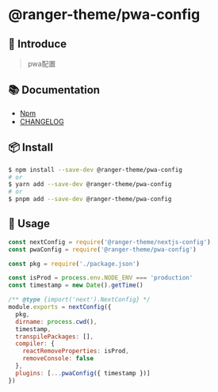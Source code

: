 # @ranger-theme/pwa-config

## 🎉 Introduce

> pwa配置

## 📚 Documentation

- [Npm](https://www.npmjs.com/package/@ranger-theme/pwa-config)
- [CHANGELOG](CHANGELOG.md)

## 📦 Install

```bash
$ npm install --save-dev @ranger-theme/pwa-config
# or
$ yarn add --save-dev @ranger-theme/pwa-config
# or
$ pnpm add --save-dev @ranger-theme/pwa-config
```

## 🔨 Usage

```js
const nextConfig = require('@ranger-theme/nextjs-config')
const pwaConfig = require('@ranger-theme/pwa-config')

const pkg = require('./package.json')

const isProd = process.env.NODE_ENV === 'production'
const timestamp = new Date().getTime()

/** @type {import('next').NextConfig} */
module.exports = nextConfig({
  pkg,
  dirname: process.cwd(),
  timestamp,
  transpilePackages: [],
  compiler: {
    reactRemoveProperties: isProd,
    removeConsole: false
  },
  plugins: [...pwaConfig({ timestamp })]
})
```

